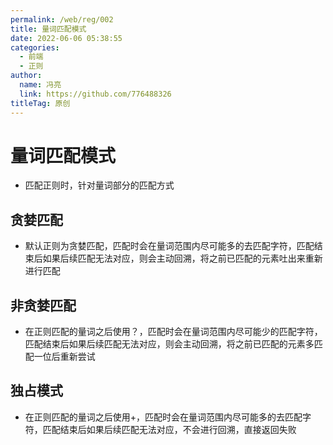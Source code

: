 ```yaml
---
permalink: /web/reg/002
title: 量词匹配模式
date: 2022-06-06 05:38:55
categories: 
  - 前端
  - 正则
author: 
  name: 冯亮
  link: https://github.com/776488326
titleTag: 原创
---
```


# 量词匹配模式

- 匹配正则时，针对量词部分的匹配方式

## 贪婪匹配

- 默认正则为贪婪匹配，匹配时会在量词范围内尽可能多的去匹配字符，匹配结束后如果后续匹配无法对应，则会主动回溯，将之前已匹配的元素吐出来重新进行匹配

## 非贪婪匹配

- 在正则匹配的量词之后使用？，匹配时会在量词范围内尽可能少的匹配字符，匹配结束后如果后续匹配无法对应，则会主动回溯，将之前已匹配的元素多匹配一位后重新尝试

## 独占模式

- 在正则匹配的量词之后使用+，匹配时会在量词范围内尽可能多的去匹配字符，匹配结束后如果后续匹配无法对应，不会进行回溯，直接返回失败
